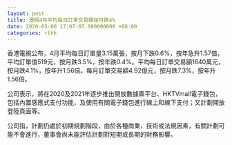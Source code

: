 ```yaml
---
layout: post
title: 港視4月平均每日訂單交易額按月跌4%
date: 2020-05-06 17:07:07.000000000 +08:00
categories: rthk
---
```


香港電視公布，4月平均每日訂單量3.15萬張，按月下跌0.6%，按年急升1.57倍，平均訂單值519元，按月跌3.5%，按年跌0.4%。平均每日訂單交易額1640萬元，按月跌4.1%，按年升1.56倍。每月訂單交易額4.92億元，按月跌7.3%，按年升1.56倍。

公司表示，將在2020及2021年逐步推出開放數據庫平台、HKTVmall電子錢包，包括內置感應式支付功能，及使用有關電子錢包進行線上和線下支付；又計劃開放登陸頁面等。

公司指，計劃仍處於初期規劃階段，由於各種商業，技術或法規因素，有關計劃可能不會進行，董事會尚未能評估計劃對短期或長期的財務影響。
